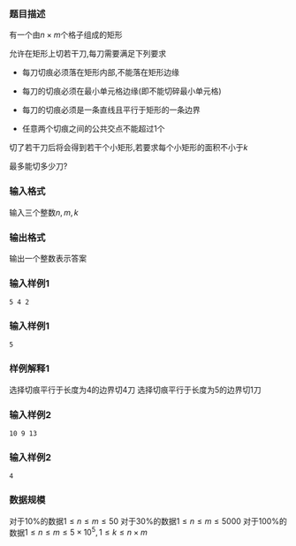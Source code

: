 ### 题目描述
有一个由$n \times m$个格子组成的矩形

允许在矩形上切若干刀,每刀需要满足下列要求

+ 每刀切痕必须落在矩形内部,不能落在矩形边缘

+ 每刀的切痕必须在最小单元格边缘(即不能切碎最小单元格)

+ 每刀的切痕必须是一条直线且平行于矩形的一条边界

+ 任意两个切痕之间的公共交点不能超过$1$个

切了若干刀后将会得到若干个小矩形,若要求每个小矩形的面积不小于$k$

最多能切多少刀?

### 输入格式
输入三个整数$n,m,k$
### 输出格式
输出一个整数表示答案

### 输入样例1
```
5 4 2
```
### 输入样例1
```
5
```
### 样例解释1
选择切痕平行于长度为$4$的边界切$4$刀
选择切痕平行于长度为$5$的边界切$1$刀
### 输入样例2
```
10 9 13
```
### 输入样例2
```
4
```
### 数据规模
对于$10\%$的数据$1 \leq n \leq m \leq 50$
对于$30\%$的数据$1 \leq n \leq m \leq 5000$
对于$100\%$的数据$1 \leq n \leq m \leq 5 \times 10^5,1 \leq k \leq n \times m$